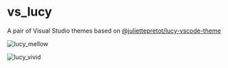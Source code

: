 # vs_lucy
A pair of Visual Studio themes based on [@juliettepretot/lucy-vscode-theme](https://github.com/juliettepretot/lucy-vscode-theme)

![lucy_mellow](https://i.imgur.com/nMEPCuM.png)

![lucy_vivid](https://i.imgur.com/xktXvY7.png)
